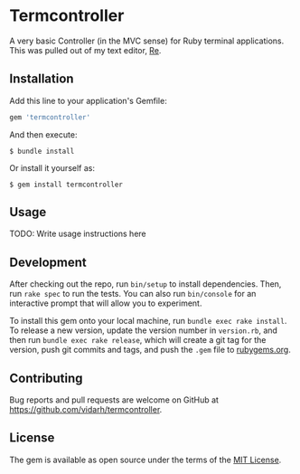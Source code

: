 # Termcontroller

A very basic Controller (in the MVC sense) for Ruby terminal
applications. This was pulled out of my text editor,
[Re](https://github.com/vidarh/re).

## Installation

Add this line to your application's Gemfile:

```ruby
gem 'termcontroller'
```

And then execute:

    $ bundle install

Or install it yourself as:

    $ gem install termcontroller

## Usage

TODO: Write usage instructions here

## Development

After checking out the repo, run `bin/setup` to install dependencies.
Then, run `rake spec` to run the tests. You can also run `bin/console`
for an interactive prompt that will allow you to experiment.

To install this gem onto your local machine, run `bundle exec rake
install`. To release a new version, update the version number in
`version.rb`, and then run `bundle exec rake release`, which will create
a git tag for the version, push git commits and tags, and push the `.gem`
file to [rubygems.org](https://rubygems.org).

## Contributing

Bug reports and pull requests are welcome on GitHub at
https://github.com/vidarh/termcontroller.


## License

The gem is available as open source under the terms of the [MIT
License](https://opensource.org/licenses/MIT).
